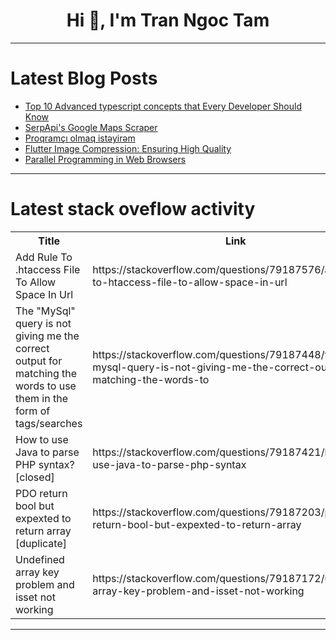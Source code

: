<h1 align="center">Hi 👋, I'm Tran Ngoc Tam</h1>

---

# Latest Blog Posts 
<!-- BLOG-POST-LIST:START -->
- [Top 10 Advanced typescript concepts that Every Developer Should Know](https://dev.to/niharikaa/top-10-advanced-typescript-concepts-that-every-developer-should-know-4kg4)
- [SerpApi&#39;s Google Maps Scraper](https://dev.to/terrytanys/serpapis-google-maps-scraper-4cl0)
- [Proqramçı olmaq istəyirəm](https://dev.to/karimaze/proqramci-olmaq-istyirm-1opg)
- [Flutter Image Compression: Ensuring High Quality](https://dev.to/tentanganak/flutter-image-compression-ensuring-high-quality-25m1)
- [Parallel Programming in Web Browsers](https://dev.to/nozibul_islam_113b1d5334f/parallel-programming-in-web-browsers-8p4)
<!-- BLOG-POST-LIST:END -->

---

# Latest stack oveflow activity
<table>
  <tr><th>Title</th><th>Link</th></tr>
  <!-- STACKOVERFLOW:START --><tr><td>Add Rule To .htaccess File To Allow Space In Url</td><td>https://stackoverflow.com/questions/79187576/add-rule-to-htaccess-file-to-allow-space-in-url</td></tr><tr><td>The &quot;MySql&quot; query is not giving me the correct output for matching the words to use them in the form of tags/searches</td><td>https://stackoverflow.com/questions/79187448/the-mysql-query-is-not-giving-me-the-correct-output-for-matching-the-words-to</td></tr><tr><td>How to use Java to parse PHP syntax? [closed]</td><td>https://stackoverflow.com/questions/79187421/how-to-use-java-to-parse-php-syntax</td></tr><tr><td>PDO return bool but expexted to return array [duplicate]</td><td>https://stackoverflow.com/questions/79187203/pdo-return-bool-but-expexted-to-return-array</td></tr><tr><td>Undefined array key problem and isset not working</td><td>https://stackoverflow.com/questions/79187172/undefined-array-key-problem-and-isset-not-working</td></tr><!-- STACKOVERFLOW:END -->
</table>

---


